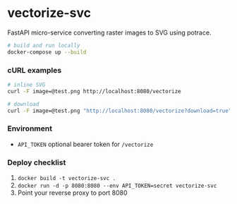 # vectorize-svc

FastAPI micro-service converting raster images to SVG using potrace.

```bash
# build and run locally
docker-compose up --build
```

### cURL examples

```bash
# inline SVG
curl -F image=@test.png http://localhost:8080/vectorize

# download
curl -F image=@test.png "http://localhost:8080/vectorize?download=true" -o out.svg
```

### Environment

- `API_TOKEN` optional bearer token for `/vectorize`

### Deploy checklist

1. `docker build -t vectorize-svc .`
2. `docker run -d -p 8080:8080 --env API_TOKEN=secret vectorize-svc`
3. Point your reverse proxy to port 8080
